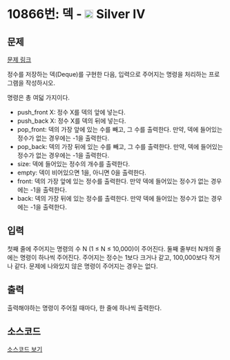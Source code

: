 # 10866번: 덱 - <img src="https://static.solved.ac/tier_small/7.svg" style="height:20px" /> Silver IV

<!-- performance -->

<!-- 문제 제출 후 깃허브에 푸시를 했을 때 제출한 코드의 성능이 입력될 공간입니다.-->

<!-- end -->

## 문제

[문제 링크](https://boj.kr/10866)


<p>정수를 저장하는 덱(Deque)를 구현한 다음, 입력으로 주어지는 명령을 처리하는 프로그램을 작성하시오.</p>

<p>명령은 총 여덟 가지이다.</p>

<ul>
<li>push_front X: 정수 X를 덱의 앞에 넣는다.</li>
<li>push_back X: 정수 X를 덱의 뒤에 넣는다.</li>
<li>pop_front: 덱의 가장 앞에 있는 수를 빼고, 그 수를 출력한다. 만약, 덱에 들어있는 정수가 없는 경우에는 -1을 출력한다.</li>
<li>pop_back: 덱의 가장 뒤에&nbsp;있는 수를 빼고, 그 수를 출력한다. 만약, 덱에 들어있는 정수가 없는 경우에는 -1을 출력한다.</li>
<li>size: 덱에 들어있는 정수의 개수를 출력한다.</li>
<li>empty: 덱이 비어있으면 1을, 아니면 0을 출력한다.</li>
<li>front: 덱의 가장 앞에 있는 정수를 출력한다. 만약 덱에 들어있는 정수가 없는 경우에는 -1을 출력한다.</li>
<li>back: 덱의 가장 뒤에 있는 정수를 출력한다.&nbsp;만약 덱에 들어있는 정수가 없는 경우에는 -1을 출력한다.</li>
</ul>



## 입력


<p>첫째 줄에 주어지는 명령의 수 N (1 ≤ N ≤ 10,000)이 주어진다. 둘째 줄부터 N개의 줄에는 명령이 하나씩 주어진다. 주어지는 정수는 1보다 크거나 같고, 100,000보다 작거나 같다. 문제에 나와있지 않은 명령이 주어지는 경우는 없다.</p>



## 출력


<p>출력해야하는 명령이 주어질 때마다, 한 줄에 하나씩 출력한다.</p>



## 소스코드

[소스코드 보기](Main.java)